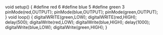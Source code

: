 void setup()
{
#define red 6
#define blue 5
#define green 3
pinMode(red,OUTPUT);
pinMode(blue,OUTPUT);
pinMode(green,OUTPUT);
}
void loop()
{
digitalWRITE(green,LOW);
digitalWRITE(red,HIGH);
delay(500);
digitalWrite(red,LOW);
digitalWrite(blue,HIGH);
delay(1000);
digitalWrite(blue,LOW);
digitalWrite(green,HIGH);
}
